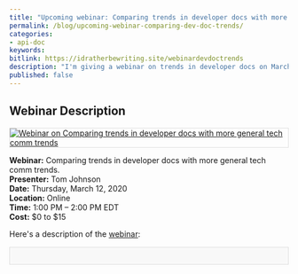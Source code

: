 ```yaml
---
title: "Upcoming webinar: Comparing trends in developer docs with more general tech comm trends."
permalink: /blog/upcoming-webinar-comparing-dev-doc-trends/
categories:
- api-doc
keywords:
bitlink: https://idratherbewriting.site/webinardevdoctrends
description: "I'm giving a webinar on trends in developer docs on March 12, 2020. The webinar is through the STC Washington DC chapter but anyone is invited to attend. Details are below."
published: false
---
```


## Webinar Description

<a href="https://www.eventbrite.com/e/trends-in-developer-documentation-a-report-and-analysis-of-tools-workflows-and-challenges-for-tech-tickets-88992728647"><img style="border: 1px solid #dedede" src="https://idratherbewritingmedia.com/images/apiwebinardevdocdc.png" alt="Webinar on Comparing trends in developer docs with more general tech comm trends"/></a>

**Webinar:** Comparing trends in developer docs with more general tech comm trends.<br/>
**Presenter:** Tom Johnson<br/>
**Date:** Thursday, March 12, 2020 <br/>
**Location:** Online<br/>
**Time:** 1:00 PM – 2:00 PM EDT<br/>
**Cost:** $0 to $15

Here's a description of the [webinar](https://www.eventbrite.com/e/trends-in-developer-documentation-a-report-and-analysis-of-tools-workflows-and-challenges-for-tech-tickets-88992728647):

<div style="background-color: #f8f8f8; border: 1px solid #dedede; padding: 15px; margin: 15px 0px;">
<script>
         var settings = {
           "async": true,
           "crossDomain": true,
           "url": "https://www.eventbriteapi.com/v3/events/88992728647/?token={{site.eventbrite_public_token}}",
           "method": "GET"
         }

         $.ajax(settings).done(function (response) {
           console.log(response);

           var name = response.name.html;
           $("#eventName").append(name);
          var content = response.description.html;
           $("#eventDescription").append(content);
           var url = response.url;
           $("#eventLink").append('<p><i>To register for the workshop, <a href="' + url + '">view the event on EventBrite</a> and click the <b>Tickets</b> button.</i></p>');
         });
      </script>
      <h2><div id="eventName"></div></h2>
      <div id="eventDescription"></div>
</div>

